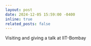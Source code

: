 ```yaml
---
layout: post
date: 2024-12-05 15:59:00 -0400
inline: true
related_posts: false
---
```


Visiting and giving a talk at IIT-Bombay
